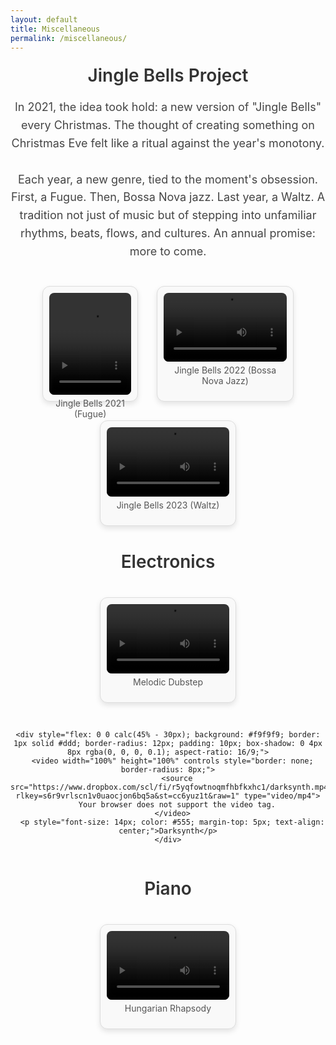 ```yaml
---
layout: default
title: Miscellaneous
permalink: /miscellaneous/
---
```


<div style="text-align: center;">
  <h2 style="font-size: 28px; font-weight: 600; margin: 20px auto; color: #333;">Jingle Bells Project</h2>
  <p style="font-size: 18px; line-height: 1.6; color: #444; max-width: 700px; margin: 0 auto;">
    In 2021, the idea took hold: a new version of "Jingle Bells" every Christmas. The thought of creating something on Christmas Eve felt like a ritual against the year's monotony.<br><br>
    Each year, a new genre, tied to the moment's obsession. First, a Fugue. Then, Bossa Nova jazz. Last year, a Waltz. A tradition not just of music but of stepping into unfamiliar rhythms, beats, flows, and cultures. An annual promise: more to come.
  </p>
</div>

<div style="max-width: 1000px; margin: 40px auto; display: flex; flex-wrap: wrap; justify-content: center; gap: 30px;">
  <div style="flex: 0 0 calc(30% - 20px);; background: #f9f9f9; border: 1px solid #ddd; border-radius: 12px; padding: 10px; box-shadow: 0 4px 8px rgba(0, 0, 0, 0.1); aspect-ratio: 16/9;">
    <video width="100%" height="100%" controls style="border: none; border-radius: 8px;">
      <source src="https://www.dropbox.com/scl/fi/czcth4psvu9l4gf43l7nu/jinglebells2021.mp4?rlkey=3nr2grnr5ds7drk1g1ev2anbd&st=19amcud0&raw=1" type="video/mp4">
      Your browser does not support the video tag.
    </video>
    <p style="font-size: 14px; color: #555; margin-top: 5px; text-align: center;">Jingle Bells 2021 (Fugue)</p>
  </div>

  <div style="flex: 0 0 calc(45% - 30px); background: #f9f9f9; border: 1px solid #ddd; border-radius: 12px; padding: 10px; box-shadow: 0 4px 8px rgba(0, 0, 0, 0.1); aspect-ratio: 16/9;">
    <video width="100%" height="100%" controls style="border: none; border-radius: 8px;">
      <source src="https://www.dropbox.com/scl/fi/q3ofsu8dog3t31mwbq0nq/2022-Jingle-Bells.mp4?rlkey=849qhdc7jhfn18sehbli418dx&st=6b10w0s8&raw=1" type="video/mp4">
      Your browser does not support the video tag.
    </video>
    <p style="font-size: 14px; color: #555; margin-top: 5px; text-align: center;">Jingle Bells 2022 (Bossa Nova Jazz)</p>
  </div>

  <div style="flex: 0 0 calc(45% - 30px); background: #f9f9f9; border: 1px solid #ddd; border-radius: 12px; padding: 10px; box-shadow: 0 4px 8px rgba(0, 0, 0, 0.1); aspect-ratio: 16/9;">
    <video width="100%" height="100%" controls style="border: none; border-radius: 8px;">
      <source src="https://www.dropbox.com/scl/fi/s64sesp5iz6oslgdscwln/Jingle-Bells-2023.mp4?rlkey=lwicc6aujx1b7niwh3osfdx8d&st=o56pbclo&raw=1" type="video/mp4">
      Your browser does not support the video tag.
    </video>
    <p style="font-size: 14px; color: #555; margin-top: 5px; text-align: center;">Jingle Bells 2023 (Waltz)</p>
  </div>
</div>

<div style="text-align: center; margin: 40px auto;">
  <h2 style="font-size: 28px; font-weight: 600; margin: 20px auto; color: #333;">Electronics</h2>
  <div style="max-width: 1000px; margin: 40px auto; display: flex; flex-wrap: wrap; justify-content: center; gap: 30px;">
    <div style="flex: 0 0 calc(45% - 30px); background: #f9f9f9; border: 1px solid #ddd; border-radius: 12px; padding: 10px; box-shadow: 0 4px 8px rgba(0, 0, 0, 0.1); aspect-ratio: 16/9;">
      <video width="100%" height="100%" controls style="border: none; border-radius: 8px;">
        <source src="https://www.dropbox.com/scl/fi/9ee52b76sj6i08ilcbn73/melodic-dubstep.mp4?rlkey=8jkckkk31qildkf1cq78krwiu&st=n8s08hz0&raw=1" type="video/mp4">
        Your browser does not support the video tag.
      </video>
      <p style="font-size: 14px; color: #555; margin-top: 5px; text-align: center;">Melodic Dubstep</p>
    </div>

    <div style="flex: 0 0 calc(45% - 30px); background: #f9f9f9; border: 1px solid #ddd; border-radius: 12px; padding: 10px; box-shadow: 0 4px 8px rgba(0, 0, 0, 0.1); aspect-ratio: 16/9;">
      <video width="100%" height="100%" controls style="border: none; border-radius: 8px;">
        <source src="https://www.dropbox.com/scl/fi/r5yqfowtnoqmfhbfkxhc1/darksynth.mp4?rlkey=s6r9vrlscn1v0uaocjon6bq5a&st=cc6yuz1t&raw=1" type="video/mp4">
        Your browser does not support the video tag.
      </video>
      <p style="font-size: 14px; color: #555; margin-top: 5px; text-align: center;">Darksynth</p>
    </div>
  </div>
</div>

<div style="text-align: center; margin: 40px auto;">
  <h2 style="font-size: 28px; font-weight: 600; margin: 20px auto; color: #333;">Piano</h2>
  <div style="max-width: 1000px; margin: 40px auto; display: flex; flex-wrap: wrap; justify-content: center; gap: 30px;">
    <div style="flex: 0 0 calc(45% - 30px); background: #f9f9f9; border: 1px solid #ddd; border-radius: 12px; padding: 10px; box-shadow: 0 4px 8px rgba(0, 0, 0, 0.1); aspect-ratio: 16/9;">
      <video width="100%" height="100%" controls style="border: none; border-radius: 8px;">
        <source src="https://www.dropbox.com/scl/fi/hgqka6aot9vsi3or1wizk/Hungarian-Rhapsody.mp4?rlkey=28xzpgbnk6xvnzrf605t9bfuu&st=5s4w9hy3&raw=1" type="video/mp4">
        Your browser does not support the video tag.
      </video>
      <p style="font-size: 14px; color: #555; margin-top: 5px; text-align: center;">Hungarian Rhapsody</p>
    </div>
  </div>
</div>
